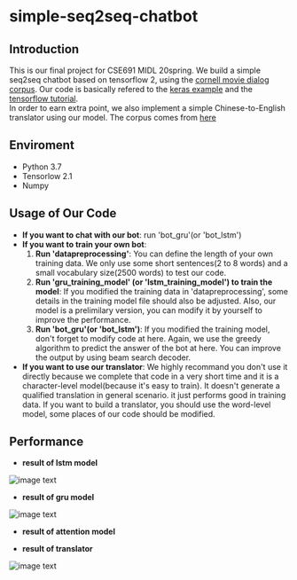 # simple-seq2seq-chatbot
**Introduction**
---
This is our final project for CSE691 MIDL 20spring. We build a simple seq2seq chatbot based on tensorflow 2, using the [cornell movie dialog corpus](https://www.cs.cornell.edu/~cristian/Cornell_Movie-Dialogs_Corpus.html). Our code is basically refered to the [keras example](https://blog.keras.io/a-ten-minute-introduction-to-sequence-to-sequence-learning-in-keras.html) and the [tensorflow tutorial](https://www.tensorflow.org/tutorials/text/nmt_with_attention).   
In order to earn extra point, we also implement a simple Chinese-to-English translator using our model. The corpus comes from [here](https://github.com/pjgao/seq2seq_keras) 

**Enviroment**
---
-  Python 3.7
-  Tensorlow 2.1
-  Numpy

**Usage of Our Code**
---
-  **If you want to chat with our bot**: run 'bot_gru'(or 'bot_lstm')
-  **If you want to train your own bot**:   
    1. **Run 'datapreprocessing'**: You can define the length of your own training data. We only use some short sentences(2 to 8 words) and a small vocabulary size(2500 words) to test our code.  
    2. **Run 'gru_training_model' (or 'lstm_training_model') to train the model**: If you modified the training data in 'datapreprocessing', some details in the training model file should also be adjusted. Also, our model is a prelimilary version, you can modify it by yourself to improve the performance. 
    3. **Run 'bot_gru'(or 'bot_lstm')**: If you modified the training model, don't forget to modify code at here. Again, we use the greedy algorithm to predict the answer of the bot at here. You can improve the output by using beam search decoder.
-  **If you want to use our translator**: We highly recommand you don't use it directly because we complete that code in a very short time and it is a character-level model(because it's easy to train). It doesn't generate a qualified translation in general scenario. it just performs good in training data. If you want to build a translator, you should use the word-level model, some places of our code should be modified.  

**Performance**
---
-  **result of lstm model**   

![image text](https://github.com/milinzhang/simple-seq2seq-chatbot/blob/master/image/bot_lstm.png)  

-  **result of gru model**  

![image text](https://github.com/milinzhang/simple-seq2seq-chatbot/blob/master/image/bot_gru.png)

-  **result of attention model**  


-  **result of translator**

![image text](https://github.com/milinzhang/simple-seq2seq-chatbot/blob/master/image/translator.png)
